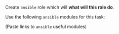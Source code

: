 Create `ansible` role which will **what will this role do**.

Use the following `ansible` modules for this task:

(Paste links to `ansible` useful modules)
